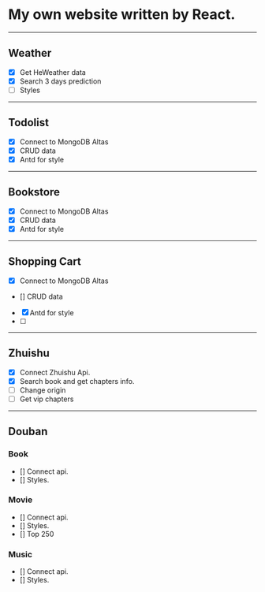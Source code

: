 # My own website written by React.
---

## Weather

- [x] Get HeWeather data
- [x] Search 3 days prediction
- [ ] Styles

---
## Todolist

- [x] Connect to MongoDB Altas
- [x] CRUD data
- [x] Antd for style 

---
## Bookstore

- [x] Connect to MongoDB Altas
- [x] CRUD data
- [x] Antd for style 

---
## Shopping Cart

- [x] Connect to MongoDB Altas
- [] CRUD data
- [x] Antd for style 
- [ ]  

---
## Zhuishu
- [x] Connect Zhuishu Api.
- [x] Search book and get chapters info.
- [ ] Change origin
- [ ] Get vip chapters 

---
## Douban

### Book

- [] Connect api.
- [] Styles.

### Movie

- [] Connect api.
- [] Styles.
- [] Top 250

### Music

- [] Connect api.
- [] Styles.